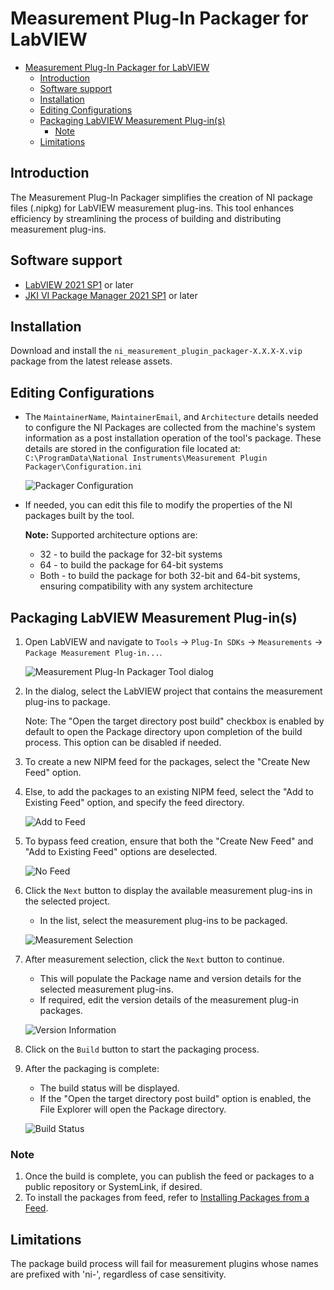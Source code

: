 # Measurement Plug-In Packager for LabVIEW

- [Measurement Plug-In Packager for LabVIEW](#measurement-plug-in-packager-for-labview)
  - [Introduction](#introduction)
  - [Software support](#software-support)
  - [Installation](#installation)
  - [Editing Configurations](#editing-configurations)
  - [Packaging LabVIEW Measurement Plug-in(s)](#packaging-labview-measurement-plug-ins)
    - [Note](#note)
  - [Limitations](#limitations)

## Introduction

The Measurement Plug-In Packager simplifies the creation of NI package files (.nipkg) for LabVIEW
measurement plug-ins. This tool enhances efficiency by streamlining the process of building and
distributing measurement plug-ins.

## Software support

- [LabVIEW 2021 SP1](https://www.ni.com/en/support/downloads/software-products/download.labview.html#443865)  or later
- [JKI VI Package Manager 2021 SP1](https://www.ni.com/en/support/downloads/tools-network/download.jki-vi-package-manager.html#443251) or later

## Installation

Download and install the `ni_measurement_plugin_packager-X.X.X-X.vip` package from the latest
release assets.

## Editing Configurations

- The `MaintainerName`, `MaintainerEmail`, and `Architecture` details needed to configure the NI
Packages are collected from the machine's system information as a post installation operation of the
tool's package. These details are stored in the configuration file located at:
`C:\ProgramData\National Instruments\Measurement Plugin Packager\Configuration.ini`

  ![Packager Configuration](./docs/images/Configuration%20File.PNG)

- If needed, you can edit this file to modify the properties of the NI packages built by the tool.
  
  **Note:**
  Supported architecture options are:
  - 32 - to build the package for 32-bit systems
  - 64 - to build the package for 64-bit systems
  - Both - to build the package for both 32-bit and 64-bit systems, ensuring compatibility with any
system architecture

## Packaging LabVIEW Measurement Plug-in(s)

1. Open LabVIEW and navigate to `Tools` → `Plug-In SDKs` → `Measurements` → `Package Measurement
   Plug-in...`.

    ![Measurement Plug-In Packager Tool dialog](./docs/images/Measurement%20Plug-In%20Packager%20dialog.png)

2. In the dialog, select the LabVIEW project that contains the measurement plug-ins to package.

   Note: The "Open the target directory post build" checkbox is enabled by default to open the
   Package directory upon completion of the build process. This option can be disabled if needed.
3. To create a new NIPM feed for the packages, select the "Create New Feed" option.
4. Else, to add the packages to an existing NIPM feed, select the "Add to Existing Feed" option, and
   specify the feed directory.

    ![Add to Feed](./docs/images/Add%20to%20Feed%20Option.png)

5. To bypass feed creation, ensure that both the "Create New Feed" and "Add to Existing Feed"
   options are deselected.

    ![No Feed](./docs/images/Measurement%20Plug-In%20Packager%20dialog.png)

6. Click the `Next` button to display the available measurement plug-ins in the selected project.
    - In the list, select the measurement plug-ins to be packaged.

    ![Measurement Selection](./docs/images/Measurement%20Selection.png)

7. After measurement selection, click the `Next` button to continue.
    - This will populate the Package name and version details for the selected measurement plug-ins.
    - If required, edit the version details of the measurement plug-in packages.

   ![Version Information](./docs/images/Version%20Information.png)

8. Click on the `Build` button to start the packaging process.
9. After the packaging is complete:
    - The build status will be displayed.
    - If the "Open the target directory post build" option is enabled, the File Explorer will open
      the Package directory.

    ![Build Status](./docs/images/Build%20Status.png)

### Note

1. Once the build is complete, you can publish the feed or packages to a public repository or
   SystemLink, if desired.
2. To install the packages from feed, refer to [Installing Packages from a
   Feed](https://www.ni.com/docs/en-US/bundle/package-manager/page/install-packages-from-feed.html#:~:text=In%20the%20Add%20feed%20dialog,to%20view%20all%20available%20packages).

## Limitations

The package build process will fail for measurement plugins whose names are prefixed with 'ni-',
regardless of case sensitivity.
